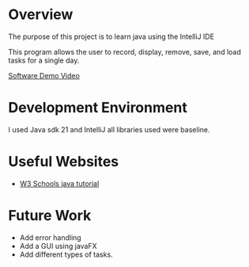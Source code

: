 # Overview

The purpose of this project is to learn java using the IntelliJ IDE

This program allows the user to record, display, remove, save, and load tasks for a single day.

[Software Demo Video](https://youtu.be/Ked0FO8NcGg)

# Development Environment

I used Java sdk 21 and IntelliJ all libraries used were baseline.

# Useful Websites

- [W3 Schools java tutorial](https://www.w3schools.com/java/default.asp)

# Future Work

- Add error handling
- Add a GUI using javaFX
- Add different types of tasks.